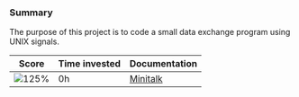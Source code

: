### Summary
The purpose of this project is to code a small data exchange program
using UNIX signals.

| Score | Time invested | Documentation |
|-------|---------------|---------------|
| ![125%](https://progress-bar.dev/0) | 0h | [Minitalk](https://www.notion.so/Minitalk-4518bd730f734c85beb54fea47978d53?pvs=21) |
